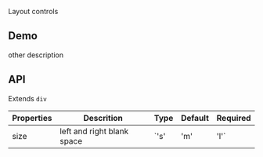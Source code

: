 Layout controls

## Demo

other description

## API

Extends `div`

| Properties | Descrition                 | Type              | Default | Required |
| ---------- | -------------------------- | ----------------- | ------- | -------- |
| size       | left and right blank space | `'s' | 'm' | 'l'` | `'m'`   | `false`  |
